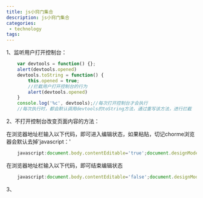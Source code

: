 ```yaml
---
title: js小窍门集合
description: js小窍门集合
categories:
 - technology
tags:
---
```


1、监听用户打开控制台：

```javascript
    var devtools = function() {};
    alert(devtools.opened)
    devtools.toString = function() {
        this.opened = true;
        //拦截用户打开控制台的行为
        alert(devtools.opened)
    }
    console.log('%c', devtools);//每次打开控制台才会执行
    //每次执行时，都会默认调用devtools的toString方法，通过重写该方法，进行拦截
```

2、不打开控制台改变页面内容的方法：

在浏览器地址栏输入以下代码，即可进入编辑状态，如果粘贴，切记chorme浏览器会默认去掉'javascript：'
```javascript
    javascript:document.body.contentEditable='true';document.designMode='on'; void 0
```
在浏览器地址栏输入以下代码，即可结束编辑状态
```javascript
    javascript:document.body.contentEditable='false';document.designMode='on'; void 0
```

3、